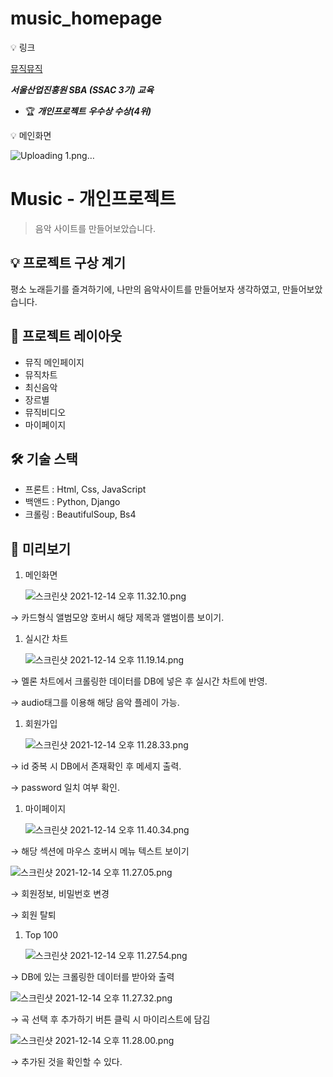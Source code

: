 # music_homepage
<aside>
💡 링크

</aside>

[뮤직뮤직](http://54.180.26.66:8000/ssac/main)

***서울산업진흥원 SBA (SSAC 3기) 교육***

- 🏆 ***개인프로젝트*** ***우수상 수상(4위)***

<aside>
💡 메인화면

</aside>

![Uploading 1.png…]()


# Music **- 개인프로젝트**

> 음악 사이트를 만들어보았습니다.
> 

## **💡 프로젝트 구상 계기**

평소 노래듣기를 즐겨하기에, 나만의 음악사이트를 만들어보자 생각하였고, 만들어보았습니다.

## **📑 프로젝트 레이아웃**

- 뮤직 메인페이지
- 뮤직차트
- 최신음악
- 장르별
- 뮤직비디오
- 마이페이지

## **🛠 기술 스택**

- 프론트 : Html, Css, JavaScript
- 백앤드 : Python, Django
- 크롤링 : BeautifulSoup, Bs4

## **💎 미리보기**

1. 메인화면
    
    ![스크린샷 2021-12-14 오후 11.32.10.png](https://s3-us-west-2.amazonaws.com/secure.notion-static.com/922b8fba-893a-4a31-89b8-b8c3c561a3ed/스크린샷_2021-12-14_오후_11.32.10.png)
    

→ 카드형식 앨범모양 호버시 해당 제목과 앨범이름 보이기.

1. 실시간 차트
    
    ![스크린샷 2021-12-14 오후 11.19.14.png](https://s3-us-west-2.amazonaws.com/secure.notion-static.com/93722ea5-8f37-43eb-b944-d6932e9bad9c/스크린샷_2021-12-14_오후_11.19.14.png)
    

 → 멜론 차트에서 크롤링한 데이터를 DB에 넣은 후  실시간 차트에 반영.

 → audio태그를 이용해 해당 음악 플레이 가능.

1. 회원가입
    
    ![스크린샷 2021-12-14 오후 11.28.33.png](https://s3-us-west-2.amazonaws.com/secure.notion-static.com/fab2b944-c929-4827-a4f1-4b1a0adc80c0/스크린샷_2021-12-14_오후_11.28.33.png)
    

 → id 중복 시 DB에서 존재확인 후 메세지 출력.

 → password 일치 여부 확인.

1. 마이페이지
    
    ![스크린샷 2021-12-14 오후 11.40.34.png](https://s3-us-west-2.amazonaws.com/secure.notion-static.com/5cf26afb-b63e-49f0-b246-3b5abf4d8833/스크린샷_2021-12-14_오후_11.40.34.png)
    

  → 해당 섹션에 마우스 호버시 메뉴 텍스트 보이기

![스크린샷 2021-12-14 오후 11.27.05.png](https://s3-us-west-2.amazonaws.com/secure.notion-static.com/c71c3825-2eb0-433c-ac8c-c065d8f6f115/스크린샷_2021-12-14_오후_11.27.05.png)

 → 회원정보, 비밀번호 변경

 → 회원 탈퇴

1. Top 100
    
    ![스크린샷 2021-12-14 오후 11.27.54.png](https://s3-us-west-2.amazonaws.com/secure.notion-static.com/3c1227b1-c2f5-4838-ae0b-b9ca2d216e00/스크린샷_2021-12-14_오후_11.27.54.png)
    

 → DB에 있는 크롤링한 데이터를 받아와 출력

![스크린샷 2021-12-14 오후 11.27.32.png](https://s3-us-west-2.amazonaws.com/secure.notion-static.com/bf02e4b1-8306-4e14-9621-bf15e6901b20/스크린샷_2021-12-14_오후_11.27.32.png)

 → 곡 선택 후 추가하기 버튼 클릭 시 마이리스트에 담김

![스크린샷 2021-12-14 오후 11.28.00.png](https://s3-us-west-2.amazonaws.com/secure.notion-static.com/5782f0dd-6d89-4544-9548-33788c0612a1/스크린샷_2021-12-14_오후_11.28.00.png)

→ 추가된 것을 확인할 수 있다.
